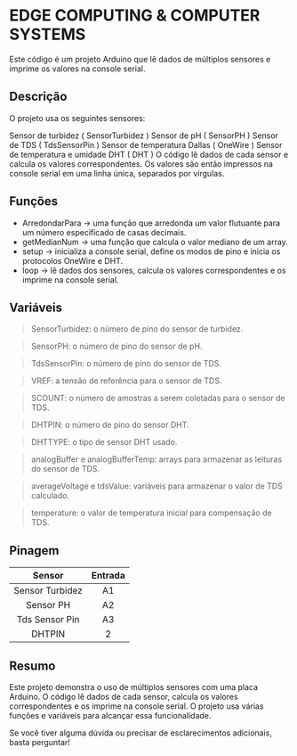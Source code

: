# EDGE COMPUTING & COMPUTER SYSTEMS
Este código é um projeto Arduino que lê dados de múltiplos sensores e imprime os valores na console serial.

## Descrição

O projeto usa os seguintes sensores:

Sensor de turbidez ( SensorTurbidez )
Sensor de pH ( SensorPH )
Sensor de TDS ( TdsSensorPin )
Sensor de temperatura Dallas ( OneWire )
Sensor de temperatura e umidade DHT ( DHT )
O código lê dados de cada sensor e calcula os valores correspondentes. Os valores são então impressos na console serial em uma linha única, separados por vírgulas.

## Funções

- ArredondarPara -> uma função que arredonda um valor flutuante para um número especificado de casas decimais.
- getMedianNum -> uma função que calcula o valor mediano de um array.
- setup -> inicializa a console serial, define os modos de pino e inicia os protocolos OneWire e DHT.
- loop -> lê dados dos sensores, calcula os valores correspondentes e os imprime na console serial.

## Variáveis
> SensorTurbidez: o número de pino do sensor de turbidez.

> SensorPH: o número de pino do sensor de pH.

> TdsSensorPin: o número de pino do sensor de TDS.

> VREF: a tensão de referência para o sensor de TDS.

> SCOUNT: o número de amostras a serem coletadas para o sensor de TDS.

> DHTPIN: o número de pino do sensor DHT.

> DHTTYPE: o tipo de sensor DHT usado.

> analogBuffer e analogBufferTemp: arrays para armazenar as leituras do sensor de TDS.

> averageVoltage e tdsValue: variáveis para armazenar o valor de TDS calculado.

> temperature: o valor de temperatura inicial para compensação de TDS.

## Pinagem
|Sensor|Entrada|
|:--:|:---:|
|Sensor Turbidez |A1|
|Sensor PH |A2|
|Tds Sensor Pin |A3|
|DHTPIN |2|

## Resumo
Este projeto demonstra o uso de múltiplos sensores com uma placa Arduino. O código lê dados de cada sensor, calcula os valores correspondentes e os imprime na console serial. O projeto usa várias funções e variáveis para alcançar essa funcionalidade.

Se você tiver alguma dúvida ou precisar de esclarecimentos adicionais, basta perguntar!